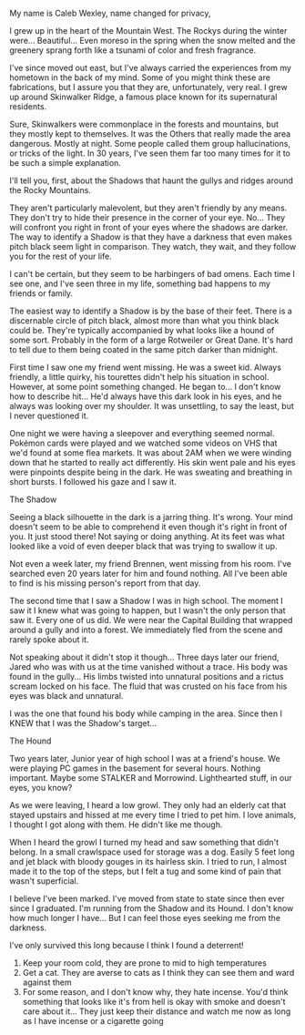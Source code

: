 My name is Caleb Wexley, name changed for privacy,

I grew up in the heart of the Mountain West. The Rockys during the winter were... Beautiful... Even moreso in the spring when the snow melted and the greenery sprang forth like a tsunami of color and fresh fragrance.

I've since moved out east, but I've always carried the experiences from my hometown in the back of my mind. Some of you might think these are fabrications, but I assure you that they are, unfortunately, very real. I grew up around Skinwalker Ridge, a famous place known for its supernatural residents.

Sure, Skinwalkers were commonplace in the forests and mountains, but they mostly kept to themselves. It was the Others that really made the area dangerous. Mostly at night. Some people called them group hallucinations, or tricks of the light. In 30 years, I've seen them far too many times for it to be such a simple explanation.

I'll tell you, first, about the Shadows that haunt the gullys and ridges around the Rocky Mountains.

They aren't particularly malevolent, but they aren't friendly by any means. They don't try to hide their presence in the corner of your eye. No... They will confront you right in front of your eyes where the shadows are darker. The way to identify a Shadow is that they have a darkness that even makes pitch black seem light in comparison. They watch, they wait, and they follow you for the rest of your life.

I can't be certain, but they seem to be harbingers of bad omens. Each time I see one, and I've seen three in my life, something bad happens to my friends or family.

The easiest way to identify a Shadow is by the base of their feet. There is a discernable circle of pitch black, almost more than what you think black could be. They're typically accompanied by what looks like a hound of some sort. Probably in the form of a large Rotweiler or Great Dane. It's hard to tell due to them being coated in the same pitch darker than midnight.

First time I saw one my friend went missing. He was a sweet kid. Always friendly, a little quirky, his tourettes didn't help his situation in school. However, at some point something changed. He began to... I don't know how to describe hit...  He'd always have this dark look in his eyes, and he always was looking over my shoulder. It was unsettling, to say the least, but I never questioned it.

One night we were having a sleepover and everything seemed normal. Pokémon cards were played and we watched some videos on VHS that we'd found at some flea markets. It was about 2AM when we were winding down that he started to really act differently. His skin went pale and his eyes were pinpoints despite being in the dark. He was sweating and breathing in short bursts. I followed his gaze and I saw it.

The Shadow

Seeing a black silhouette in the dark is a jarring thing. It's wrong. Your mind doesn't seem to be able to comprehend it even though it's right in front of you. It just stood there! Not saying or doing anything. At its feet was what looked like a void of even deeper black that was trying to swallow it up.

Not even a week later, my friend Brennen, went missing from his room. I've searched even 20 years later for him and found nothing. All I've been able to find is his missing person's report from that day.

The second time that I saw a Shadow I was in high school. The moment I saw it I knew what was going to happen, but I wasn't the only person that saw it. Every one of us did. We were near the Capital Building that wrapped around a gully and into a forest. We immediately fled from the scene and rarely spoke about it.

Not speaking about it didn't stop it though... Three days later our friend, Jared who was with us at the time vanished without a trace. His body was found in the gully... His limbs twisted into unnatural positions and a rictus scream locked on his face. The fluid that was crusted on his face from his eyes was black and unnatural.

I was the one that found his body while camping in the area. Since then I KNEW that I was the Shadow's target...

The Hound

Two years later, Junior year of high school I was at a friend's house. We were playing PC games in the basement for several hours. Nothing important. Maybe some STALKER and Morrowind. Lighthearted stuff, in our eyes, you know?

As we were leaving, I heard a low growl. They only had an elderly cat that stayed upstairs and hissed at me every time I tried to pet him. I love animals, I thought I got along with them. He didn't like me though.

When I heard the growl I turned my head and saw something that didn't belong. In a small crawlspace used for storage was a dog. Easily 5 feet long and jet black with bloody gouges in its hairless skin. I tried to run, I almost made it to the top of the steps, but I felt a tug and some kind of pain that wasn't superficial.

I believe I've been marked. I've moved from state to state since then ever since I graduated. I'm running from the Shadow and its Hound. I don't know how much longer I have... But I can feel those eyes seeking me from the darkness.

I've only survived this long because I think I found a deterrent!

1. Keep your room cold, they are prone to mid to high temperatures
2. Get a cat. They are averse to cats as I think they can see them and ward against them
3. For some reason, and I don't know why, they hate incense. You'd think something that looks like it's from hell is okay with smoke and doesn't care about it... They just keep their distance and watch me now as long as I have incense or a cigarette going